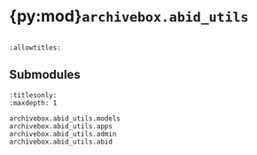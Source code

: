 # {py:mod}`archivebox.abid_utils`

```{py:module} archivebox.abid_utils
```

```{autodoc2-docstring} archivebox.abid_utils
:allowtitles:
```

## Submodules

```{toctree}
:titlesonly:
:maxdepth: 1

archivebox.abid_utils.models
archivebox.abid_utils.apps
archivebox.abid_utils.admin
archivebox.abid_utils.abid
```
